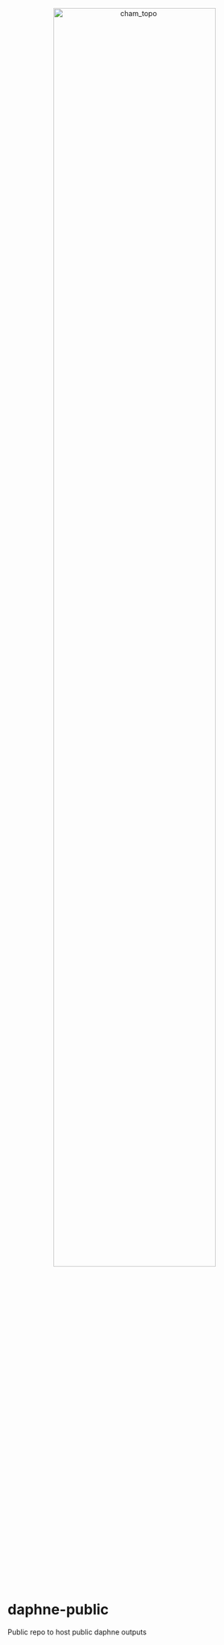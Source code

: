 <p align="center">
<img src="https://github.com/esnet/daphne-public/blob/master/Chameleon/figures/daphne.png" width="80%" height="80%" title="cham_topo">
<p>
  
# daphne-public
Public repo to host public daphne outputs
